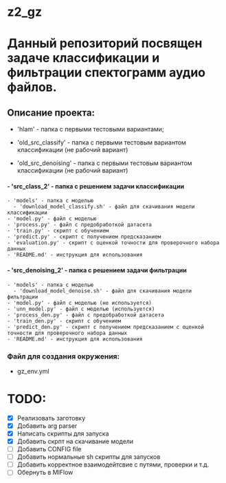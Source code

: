 # z2_gz

# Данный репозиторий посвящен задаче классификации и фильтрации спектограмм аудио файлов.

## Описание проекта:
- 'hlam' - папка с первыми тестовыми вариантами;

- 'old_src_classify' - папка с первыми тестовым вариантом классификации (не рабочий вариант)
- 'old_src_denoising' - папка с первыми тестовым вариантом классификации (не рабочий вариант)


#### - 'src_class_2' - папка с решением задачи классификации
    - 'models' - папка с моделью
      - 'download_model_classify.sh' - файл для скачивания модели классификации
    - 'model.py' - файл с моделью
    - 'process.py' - файл с предобработкой датасета
    - 'train.py' - скрипт с обучением 
    - 'predict.py' - скрипт с получением предсказанием
    - 'evaluation.py' - скрипт с оценкой точности для проверочного набора данных 
    - 'README.md' - инструкция для использования

#### - 'src_denoising_2' - папка с решением задачи фильтрации
    - 'models' - папка с моделью
      - 'download_model_denoise.sh' - файл для скачивания модели фильтрации
    - 'model.py' - файл с моделью (не используется)
    - 'unn_model.py' - файл с моделью (используется)
    - 'process_den.py' - файл с предобработкой датасета
    - 'train_den.py' - скрипт с обучением 
    - 'predict_den.py' - скрипт с получением предсказанием с оценкой точности для проверочного набора данных
    - 'README.md' - инструкция для использования

### Файл для создания окружения: 
  - gz_env.yml


# TODO:
- [X] Реализовать заготовку
- [X] Добавить arg parser
- [X] Написать скрипты для запуска
- [X] Добавить скрпт на скачивание модели
- [ ] Добавить CONFIG file
- [ ] Добавить нормальные sh скрипты для запусков
- [ ] Добавить корректное взаимодейтсвие с путями, проверки и т.д.
- [ ] Обернуть в MlFlow
